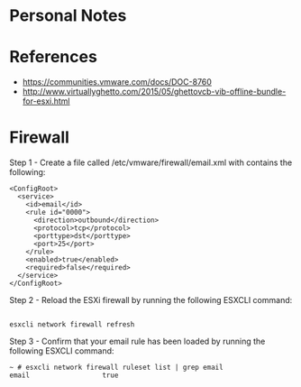 # Personal Notes

# References

* https://communities.vmware.com/docs/DOC-8760
* http://www.virtuallyghetto.com/2015/05/ghettovcb-vib-offline-bundle-for-esxi.html

# Firewall
Step 1 - Create a file called /etc/vmware/firewall/email.xml with contains the following:
```
<ConfigRoot>
  <service>
    <id>email</id>
    <rule id="0000">
      <direction>outbound</direction>
      <protocol>tcp</protocol>
      <porttype>dst</porttype>
      <port>25</port>
    </rule>
    <enabled>true</enabled>
    <required>false</required>
  </service>
</ConfigRoot>
 ```
Step 2 - Reload the ESXi firewall by running the following ESXCLI command:
```~ #

esxcli network firewall refresh
``` 
Step 3 - Confirm that your email rule has been loaded by running the following ESXCLI command:
```
~ # esxcli network firewall ruleset list | grep email
email                  true
```
